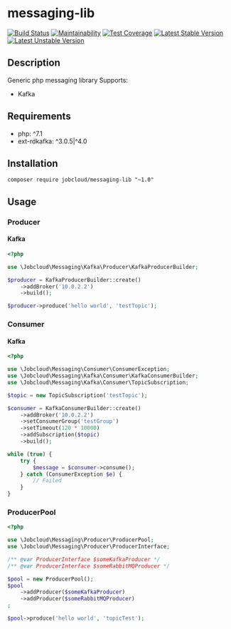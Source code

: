 # messaging-lib

[![Build Status](https://semaphoreci.com/api/v1/nick-zh/messaging-lib-77823800-8a15-4a87-aaa6-531ca5e5cda8/branches/master/shields_badge.svg)](https://semaphoreci.com/nick-zh/messaging-lib-77823800-8a15-4a87-aaa6-531ca5e5cda8)
 [![Maintainability](https://api.codeclimate.com/v1/badges/7b01ab13705d4be203a1/maintainability)](https://codeclimate.com/github/jobcloud/messaging-lib/maintainability) [![Test Coverage](https://api.codeclimate.com/v1/badges/7b01ab13705d4be203a1/test_coverage)](https://codeclimate.com/github/jobcloud/messaging-lib/test_coverage) [![Latest Stable Version](https://poser.pugx.org/jobcloud/messaging-lib/v/stable)](https://packagist.org/packages/jobcloud/messaging-lib) [![Latest Unstable Version](https://poser.pugx.org/jobcloud/messaging-lib/v/unstable)](https://packagist.org/packages/jobcloud/messaging-lib)
## Description
Generic php messaging library
Supports:
- Kafka

## Requirements
- php: ^7.1
- ext-rdkafka: ^3.0.5|^4.0

## Installation
```composer require jobcloud/messaging-lib "~1.0"```

## Usage

### Producer

#### Kafka

```php
<?php

use \Jobcloud\Messaging\Kafka\Producer\KafkaProducerBuilder;

$producer = KafkaProducerBuilder::create()
    ->addBroker('10.0.2.2')
    ->build();

$producer->produce('hello world', 'testTopic');
```

### Consumer

#### Kafka

```php
<?php

use \Jobcloud\Messaging\Consumer\ConsumerException;
use \Jobcloud\Messaging\Kafka\Consumer\KafkaConsumerBuilder;
use \Jobcloud\Messaging\Kafka\Consumer\TopicSubscription;

$topic = new TopicSubscription('testTopic');

$consumer = KafkaConsumerBuilder::create()
    ->addBroker('10.0.2.2')
    ->setConsumerGroup('testGroup')
    ->setTimeout(120 * 10000)
    ->addSubscription($topic)
    ->build();

while (true) {
    try {
        $message = $consumer->consume();
    } catch (ConsumerException $e) {
        // Failed
    }
}
```

### ProducerPool

```php
<?php

use \Jobcloud\Messaging\Producer\ProducerPool;
use \Jobcloud\Messaging\Producer\ProducerInterface;

/** @var ProducerInterface $someKafkaProducer */
/** @var ProducerInterface $someRabbitMQProducer */

$pool = new ProducerPool();
$pool
    ->addProducer($someKafkaProducer)
    ->addProducer($someRabbitMQProducer)
;

$pool->produce('hello world', 'topicTest');
```

